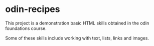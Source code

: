 # odin-recipes

This project is a demonstration basic HTML skills obtained in the odin foundations course. 

Some of these skills include working with text, lists, links and images. 